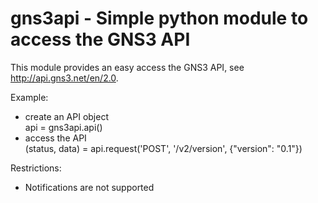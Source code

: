 # gns3api - Simple python module to access the GNS3 API

This module provides an easy access the GNS3 API, see http://api.gns3.net/en/2.0.

Example:
- create an API object  
  api = gns3api.api()
- access the API  
  (status, data) = api.request('POST', '/v2/version', {"version": "0.1"})

Restrictions:
- Notifications are not supported

